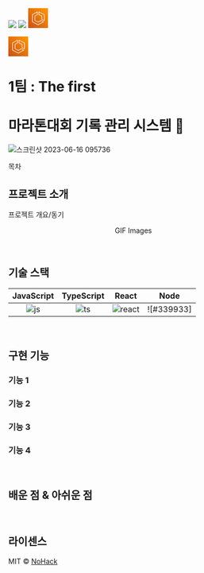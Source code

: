 <img src="https://img.shields.io/badge/javascript-F7DF1E?style=for-the-badge&logo=javascript&logoColor=black">
<img src="https://img.shields.io/badge/aws-232F3E?style=for-the-badge&logo=aws&logoColor=white">
<svg class="w-6 h-6" height="40" width="40" xmlns="http://www.w3.org/2000/svg"><defs><linearGradient x1="0%" y1="100%" x2="100%" y2="0%" id="Arch_Amazon-Elastic-Container-Service_32_svg__a"><stop stop-color="#C8511B" offset="0%"></stop><stop stop-color="#F90" offset="100%"></stop></linearGradient></defs><g fill="none" fill-rule="evenodd"><path d="M0 0h40v40H0z" fill="url(#Arch_Amazon-Elastic-Container-Service_32_svg__a)"></path><path d="M32 24.25l-4-2.357v-6.068a.492.492 0 00-.287-.444L22 12.736V8.285l10 4.897V24.25zm.722-11.811l-11-5.387a.504.504 0 00-.485.022.49.49 0 00-.237.417v5.557c0 .19.111.363.287.444L27 16.136v6.035c0 .172.091.332.243.42l5 2.947a.501.501 0 00.757-.42v-12.24a.49.49 0 00-.278-.44zM19.995 32.952L9 27.317V13.169l9-4.849v4.442l-4.746 2.636a.488.488 0 00-.254.427v8.842a.49.49 0 00.258.43l6.5 3.515a.508.508 0 00.482.001l6.25-3.371 3.546 2.33-10.041 5.38zm6.799-8.693a.51.51 0 00-.519-.022L20 27.622l-6-3.245v-8.265l4.746-2.637a.489.489 0 00.254-.427V7.49a.489.489 0 00-.245-.422.512.512 0 00-.496-.01l-10 5.388a.49.49 0 00-.259.43v14.737c0 .184.103.35.268.436l11.5 5.895a.52.52 0 00.471-.005l11-5.895a.486.486 0 00.039-.839l-4.484-2.947z" fill="#FFF"></path></g></svg>

<svg class="w-6 h-6" height="40" width="40" xmlns="http://www.w3.org/2000/svg"><defs><linearGradient x1="0%" y1="100%" x2="100%" y2="0%" id="Arch_Amazon-Elastic-Container-Service_32_svg__a"><stop stop-color="#C8511B" offset="0%"></stop><stop stop-color="#F90" offset="100%"></stop></linearGradient></defs><g fill="none" fill-rule="evenodd"><path d="M0 0h40v40H0z" fill="url(#Arch_Amazon-Elastic-Container-Service_32_svg__a)"></path><path d="M32 24.25l-4-2.357v-6.068a.492.492 0 00-.287-.444L22 12.736V8.285l10 4.897V24.25zm.722-11.811l-11-5.387a.504.504 0 00-.485.022.49.49 0 00-.237.417v5.557c0 .19.111.363.287.444L27 16.136v6.035c0 .172.091.332.243.42l5 2.947a.501.501 0 00.757-.42v-12.24a.49.49 0 00-.278-.44zM19.995 32.952L9 27.317V13.169l9-4.849v4.442l-4.746 2.636a.488.488 0 00-.254.427v8.842a.49.49 0 00.258.43l6.5 3.515a.508.508 0 00.482.001l6.25-3.371 3.546 2.33-10.041 5.38zm6.799-8.693a.51.51 0 00-.519-.022L20 27.622l-6-3.245v-8.265l4.746-2.637a.489.489 0 00.254-.427V7.49a.489.489 0 00-.245-.422.512.512 0 00-.496-.01l-10 5.388a.49.49 0 00-.259.43v14.737c0 .184.103.35.268.436l11.5 5.895a.52.52 0 00.471-.005l11-5.895a.486.486 0 00.039-.839l-4.484-2.947z" fill="#FFF"></path></g></svg>



# 1팀 : The first

# 마라톤대회 기록 관리 시스템 🏃

![스크린샷 2023-06-16 095736](https://github.com/cs-devops-bootcamp/devops-04-Final-Team1/assets/126463087/9ac0be0e-6643-413f-988d-10596a0a9fb9)


목차

## 프로젝트 소개

<p align="justify">
프로젝트 개요/동기
</p>

<p align="center">
GIF Images
</p>

<br>

## 기술 스택

| JavaScript | TypeScript |  React   |  Node   |
| :--------: | :--------: | :------: | :-----: |
|   ![js]    |   ![ts]    | ![react] | ![#339933] |

<br>

## 구현 기능

### 기능 1

### 기능 2

### 기능 3

### 기능 4

<br>

## 배운 점 & 아쉬운 점

<p align="justify">

</p>

<br>

## 라이센스

MIT &copy; [NoHack](mailto:lbjp114@gmail.com)

<!-- Stack Icon Refernces -->

[js]: /images/stack/javascript.svg
[ts]: /images/stack/typescript.svg
[react]: /images/stack/react.svg
[node]: /images/stack/node.svg
